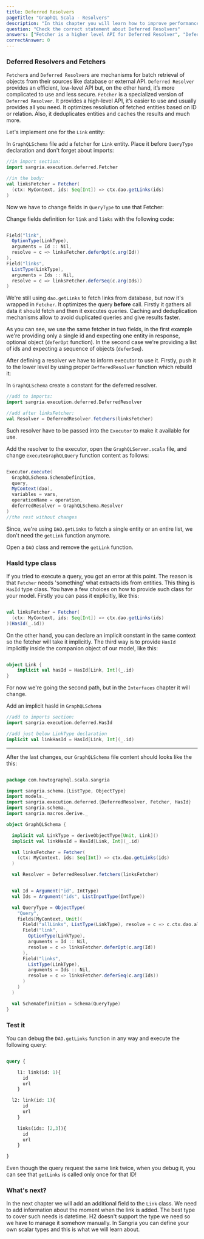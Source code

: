 ```yaml
---
title: Deferred Resolvers
pageTitle: "GraphQL Scala - Resolvers"
description: "In this chapter you will learn how to improve performance with deferred resolvers."
question: "Check the correct statement about Deferred Resolvers"
answers: ["Fetcher is a higher level API for Deferred Resolver", "Deferred Resolver is for optimizing a query, Fetcher is for taking data from data source in batch","Fetcher is light version of Deferred Resolver without cache or support for relations", "Deferred Resolver and Fetcher are completely different, not related one to each other" ]
correctAnswer: 0
---
```



### Deferred Resolvers and Fetchers

`Fetcher`s and `Deferred Resolver`s are mechanisms for batch retrieval of objects from their sources like database or external API. 
`Deferred Resolver` provides an efficient, low-level API but, on the other hand, it’s more complicated to use and less secure. 
`Fetcher` is a specialized version of `Deferred Resolver`. 
It provides a high-level API, it’s easier to use and usually provides all you need. 
It optimizes resolution of fetched entities based on ID or relation. Also, it deduplicates entities and caches the results 
and much more.

Let's implement one for the `Link` entity:

<Instruction>

In `GraphQLSchema` file add a fetcher for `Link` entity.
Place it before `QueryType` declaration and don't forget about imports:

```scala
//in import section: 
import sangria.execution.deferred.Fetcher

//in the body:
val linksFetcher = Fetcher(
  (ctx: MyContext, ids: Seq[Int]) => ctx.dao.getLinks(ids)
)

```

</Instruction>

Now we have to change fields in `QueryType` to use that Fetcher:

<Instruction>

Change fields definition for `link` and `links` with the following code:

```scala

Field("link",
  OptionType(LinkType),
  arguments = Id :: Nil,
  resolve = c => linksFetcher.deferOpt(c.arg(Id))
),
Field("links",
  ListType(LinkType),
  arguments = Ids :: Nil,
  resolve = c => linksFetcher.deferSeq(c.arg(Ids))
)

```

</Instruction>

We're still using `dao.getLinks` to fetch links from database, but now it's wrapped in `Fetcher`. 
It optimizes the query **before** call. Firstly it gathers all data it should fetch and then it executes queries. 
Caching and deduplication mechanisms allow to avoid duplicated queries and give results faster.

As you can see, we use the same fetcher in two fields, in the first example we're providing only a single id and expecting one
entity in response, optional object (`deferOpt` function). 
In the second case we're providing a list of ids and expecting a sequence of objects (`deferSeq`).

After defining a resolver we have to inform executor to use it.
Firstly, push it to the lower level by using proper `DefferedResolver` function which rebuild it:

<Instruction>

In `GraphQLSchema` create a constant for the deferred resolver.

```scala
//add to imports:
import sangria.execution.deferred.DeferredResolver

//add after linksFetcher:
val Resolver = DeferredResolver.fetchers(linksFetcher)

```

</Instruction>

Such resolver have to be passed into the `Executor` to make it available for use.

<Instruction>

Add the resolver to the executor, open the `GraphQLServer.scala` file, and change `executeGraphQLQuery` function content as follows:

```scala

Executor.execute(
  GraphQLSchema.SchemaDefinition,
  query,
  MyContext(dao),
  variables = vars,
  operationName = operation,
  deferredResolver = GraphQLSchema.Resolver
)
//the rest without changes
```

</Instruction>

Since, we're using `DAO.getLinks` to fetch a single entity or an entire list, we don't need the `getLink` function anymore.

<Instruction>

Open a `DAO` class and remove the `getLink` function.

</Instruction>

### HasId type class

If you tried to execute a query, you got an error at this point. 
The reason is that `Fetcher` needs 'something' what extracts ids from entities. 
This thing is `HasId` type class. You have a few choices on how to provide such class for your model. 
Firstly you can pass it explicitly, like this:

```scala

val linksFetcher = Fetcher(
  (ctx: MyContext, ids: Seq[Int]) => ctx.dao.getLinks(ids)
)(HasId(_.id))

```

On the other hand, you can declare an implicit constant in the same context so the fetcher will take it implicitly.
The third way is to provide `HasId` implicitly inside the companion object of our model, like this:

```scala

object Link {
    implicit val hasId = HasId[Link, Int](_.id)
}

```

For now we're going the second path, but in the `Interfaces` chapter it will change.

<Instruction>

Add an implicit hasId in `GraphQLSchema`

```scala
//add to imports section:
import sangria.execution.deferred.HasId

//add just below LinkType declaration
implicit val linkHasId = HasId[Link, Int](_.id)

```

</Instruction>

---

After the last changes, our `GraphQLSchema` file content should looks like the this:

```scala

package com.howtographql.scala.sangria

import sangria.schema.{ListType, ObjectType}
import models._
import sangria.execution.deferred.{DeferredResolver, Fetcher, HasId}
import sangria.schema._
import sangria.macros.derive._

object GraphQLSchema {

  implicit val LinkType = deriveObjectType[Unit, Link]()
  implicit val linkHasId = HasId[Link, Int](_.id)

  val linksFetcher = Fetcher(
    (ctx: MyContext, ids: Seq[Int]) => ctx.dao.getLinks(ids)
  )

  val Resolver = DeferredResolver.fetchers(linksFetcher)


  val Id = Argument("id", IntType)
  val Ids = Argument("ids", ListInputType(IntType))

  val QueryType = ObjectType(
    "Query",
    fields[MyContext, Unit](
      Field("allLinks", ListType(LinkType), resolve = c => c.ctx.dao.allLinks),
      Field("link",
        OptionType(LinkType),
        arguments = Id :: Nil,
        resolve = c => linksFetcher.deferOpt(c.arg(Id))
      ),
      Field("links",
        ListType(LinkType),
        arguments = Ids :: Nil,
        resolve = c => linksFetcher.deferSeq(c.arg(Ids))
      )
    )
  )

  val SchemaDefinition = Schema(QueryType)
}


```

### Test it

You can debug the `DAO.getLinks` function in any way and execute the following query:

```graphql

query {

    l1: link(id: 1){
      id
      url
    }

  l2: link(id: 1){
      id
      url
    }

    links(ids: [2,3]){
      id
      url
    }

}

```

Even though the query request the same link twice, when you debug it, you can see that `getLinks` is called only once for that ID!

### What's next?

In the next chapter we will add an additional field to the `Link` class. We need to add information about the moment when the link is added. The best type to cover such needs is datetime. 
H2 doesn't support the type we need so we have to manage it somehow manually. 
In Sangria you can define your own scalar types and this is what we will learn about. 
